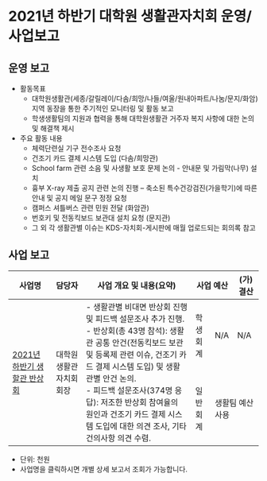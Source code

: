 2021년 하반기 대학원 생활관자치회 운영/사업보고
===

## 운영 보고
- 활동목표
  - 대학원생활관(세종/갈릴레이/다솜/희망/나들/여울/원내아파트/나눔/문지/화암) 지역 동장을 통한 주기적인 모니터링 및 활동 보고
  - 학생생활팀의 지원과 협력을 통해 대학원생활관 거주자 복지 사항에 대한 논의 및 해결책 제시
- 주요 활동 내용
  - 체력단련실 기구 전수조사 요청
  - 건조기 카드 결제 시스템 도입 (다솜/희망관)
  - School farm 관련 소음 및 사생활 보호 문제 논의 - 안내문 및 가림막(나무) 설치
  - 흉부 X-ray 제출 공지 관련 논의 진행 – 축소된 특수건강검진(가을학기)에 따른 안내 및 공지 메일 문구 정정 요청
  - 캠퍼스 셔틀버스 관련 민원 전달 (화암관)
  - 번호키 및 전동킥보드 보관대 설치 요청 (문지관)
  - 그 외 각 생활관별 이슈는 KDS-자치회-게시판에 매월 업로드되는 회의록 참고

## 사업 보고
<table>
<thead>
  <tr>
    <th>사업명</th>
    <th>담당자</th>
    <th>사업 개요 및 내용(요약)</th>
    <th colspan="2">사업 예산</th>
    <th>(가)결산</th>
  </tr>
</thead>
<tbody>
  <tr>
    <td rowspan="2"><a href="2021년-하반기-대학원-총학생회-자치단체-사업보고서/대학원-생활관자치회-2021년-하반기-생할관-반상회-사업보고서.md"> 2021년 하반기 생할관 반상회</a></td>
    <td rowspan="2">대학원 생활관자치회 회장</td>
    <td rowspan="2">- 생활관별 비대면 반상회 진행 및 피드백 설문조사 추가 진행.<br>- 반상회(총 43명 참석): 생활관 공통 안건(전동킥보드 보관 및 등록제 관련 이슈, 건조기 카드 결제 시스템 도입) 및 생활관별 안건 논의.<br>- 피드백 설문조사(374명 응답): 저조한 반상회 참여율의 원인과 건조기 카드 결제 시스템 도입에 대한 의견 조사, 기타 건의사항 의견 수렴.</td>
    <td>학생회계</td>
    <td> N/A </td>
    <td> N/A </td>
  </tr>
  
  <tr>
    <td>일반회계</td>
    <td colspan="3">생활팀 예산 사용</td>
  </tr>
 
</tbody>
</table>
  
- 단위: 천원
- 사업명을 클릭하시면 개별 상세 보고서 조회가 가능합니다.



